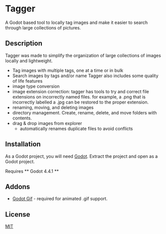 # Tagger
 A Godot based tool to locally tag images and make it easier to search through large collections of pictures.

 ## Description
 Tagger was made to simplify the organization of large collections of images locally and lightweight.
 - Tag images with multiple tags, one at a time or in bulk
 - Search images by tags and/or name
Tagger also includes some quality of life features
- image type conversion
- image extension correction: tagger has tools to try and correct file extensions on incorrectly named files. for example, a .png that is incorrectly labelled a .jpg can be restored to the proper extension.
- renaming, moving, and deleting images
- directory management. Create, rename, delete, and move folders with contents.
- drag & drop images from explorer
  - automatically renames duplicate files to avoid conflicts

 ## Installation
 As a Godot project, you will need [Godot](https://godotengine.org/download/windows/). Extract the project and open as a Godot project.

 Requires ** Godot 4.4.1 **

## Addons
- [Godot Gif](https://godotengine.org/asset-library/asset/2255) - required for animated .gif support.
 ## License

 [MIT](https://choosealicense.com/licenses/mit/)
